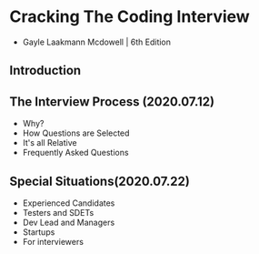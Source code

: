 # Cracking The Coding Interview
- Gayle Laakmann Mcdowell | 6th Edition

## Introduction

## The Interview Process (2020.07.12)
- Why?
- How Questions are Selected
- It's all Relative
- Frequently Asked Questions

## Special Situations(2020.07.22)
- Experienced Candidates
- Testers and SDETs
- Dev Lead and Managers
- Startups
- For interviewers
